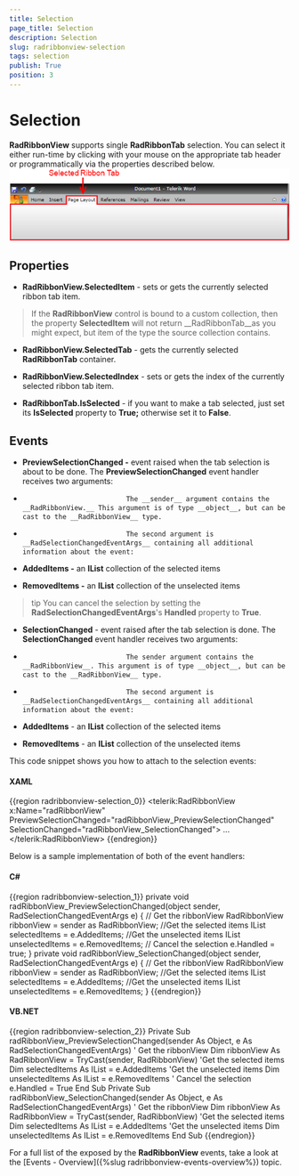 ```yaml
---
title: Selection
page_title: Selection
description: Selection
slug: radribbonview-selection
tags: selection
publish: True
position: 3
---
```


# Selection



__RadRibbonView__ supports single __RadRibbonTab__ selection. You can select it either run-time by clicking with your mouse on the appropriate tab header or programmatically via the properties described below.
			![](images/RibbonView_Selection_Overview.png)

## Properties

* __RadRibbonView.SelectedItem__ - sets or gets the currently selected ribbon tab item.
						

>If the __RadRibbonView__ control is bound to a custom collection, then the property __SelectedItem__ will not return __RadRibbonTab__as you might expect, but item of the type the source collection contains.
							

* __RadRibbonView.SelectedTab__ - gets the currently selected __RadRibbonTab__ container.
					

* __RadRibbonView.SelectedIndex__ - sets or gets the index of the currently selected ribbon tab item.
					

* __RadRibbonTab.IsSelected__ - if you want to make a tab selected, just set its __IsSelected__ property to __True;__ otherwise set it to __False__.
					

## Events

* __PreviewSelectionChanged -__ event raised when the tab selection is about to be done. The __PreviewSelectionChanged__ event handler receives two arguments:
						

* 
								The __sender__ argument contains the __RadRibbonView.__ This argument is of type __object__, but can be cast to the __RadRibbonView__ type.
							

* 
								The second argument is __RadSelectionChangedEventArgs__ containing all additional information about the event:
								

* __AddedItems -__ an __IList__ collection of the selected items
									

* __RemovedItems -__ an __IList__ collection of the unselected items
									

>tip
							You can cancel the selection by setting the __RadSelectionChangedEventArgs__'s __Handled__ property to __True__.
						

* __SelectionChanged__ - event raised after the tab selection is done. The __SelectionChanged__ event handler receives two arguments:
						

* 
								The sender argument contains the __RadRibbonView__. This argument is of type __object__, but can be cast to the __RadRibbonView__ type.
							

* 
								The second argument is __RadSelectionChangedEventArgs__ containing all additional information about the event:
								

* __AddedItems__ - an __IList__ collection of the selected items
									

* __RemovedItems__ - an __IList__ collection of the unselected items
									

This code snippet shows you how to attach to the selection events:

#### __XAML__

{{region radribbonview-selection_0}}
	<telerik:RadRibbonView x:Name="radRibbonView" PreviewSelectionChanged="radRibbonView_PreviewSelectionChanged" SelectionChanged="radRibbonView_SelectionChanged">
	...
	</telerik:RadRibbonView>
	{{endregion}}



Below is a sample implementation of both of the event handlers:

#### __C#__

{{region radribbonview-selection_1}}
	private void radRibbonView_PreviewSelectionChanged(object sender, RadSelectionChangedEventArgs e)
	{
	 // Get the ribbonView
	 RadRibbonView ribbonView = sender as RadRibbonView;
	 //Get the selected items
	 IList selectedItems = e.AddedItems;
	 //Get the unselected items
	 IList unselectedItems = e.RemovedItems;
	 // Cancel the selection
	 e.Handled = true;
	}
	private void radRibbonView_SelectionChanged(object sender, RadSelectionChangedEventArgs e)
	{
	 // Get the ribbonView
	 RadRibbonView ribbonView = sender as RadRibbonView;
	 //Get the selected items
	 IList selectedItems = e.AddedItems;
	 //Get the unselected items
	 IList unselectedItems = e.RemovedItems;
	}
	{{endregion}}



#### __VB.NET__

{{region radribbonview-selection_2}}
	Private Sub radRibbonView_PreviewSelectionChanged(sender As Object, e As RadSelectionChangedEventArgs)
	 ' Get the ribbonView
	 Dim ribbonView As RadRibbonView = TryCast(sender, RadRibbonView)
	 'Get the selected items
	 Dim selectedItems As IList = e.AddedItems
	 'Get the unselected items
	 Dim unselectedItems As IList = e.RemovedItems
	 ' Cancel the selection
	 e.Handled = True
	End Sub
	Private Sub radRibbonView_SelectionChanged(sender As Object, e As RadSelectionChangedEventArgs)
	 ' Get the ribbonView
	 Dim ribbonView As RadRibbonView = TryCast(sender, RadRibbonView)
	 'Get the selected items
	 Dim selectedItems As IList = e.AddedItems
	 'Get the unselected items
	 Dim unselectedItems As IList = e.RemovedItems
	End Sub
	{{endregion}}



For a full list of the exposed by the __RadRibbonView__ events, take a look at the [Events - Overview]({%slug radribbonview-events-overview%}) topic.
				
